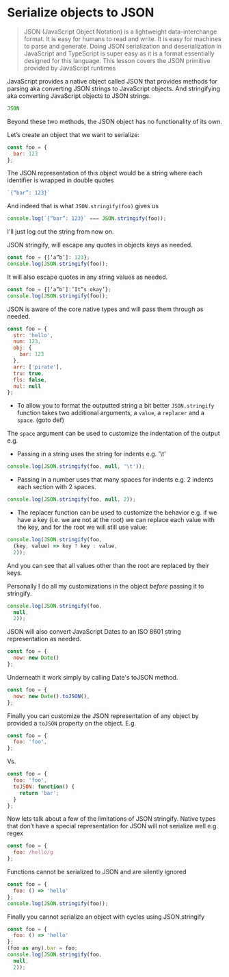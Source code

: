 # Serialize objects to JSON
> JSON (JavaScript Object Notation) is a lightweight data-interchange format. It is easy for humans to read and write. It is easy for machines to parse and generate. Doing JSON serialization and deserialization in JavaScript and TypeScript is super easy as it is a format essentially designed for this language. This lesson covers the JSON primitive provided by JavaScript runtimes

JavaScript provides a native object called JSON that provides methods for parsing aka converting JSON strings to JavaScript objects.
And stringifying aka converting JavaScript objects to JSON strings.

```js
JSON
```

Beyond these two methods, the JSON object has no functionality of its own.

Let’s create an object that we want to serialize:

```js
const foo = {
  bar: 123
};
```
The JSON representation of this object would be a string where each identifier is wrapped in double quotes
```js
`{“bar”: 123}`
```
And indeed that is what `JSON.stringify(foo)` gives us
```js
console.log(`{“bar”: 123}` === JSON.stringify(foo));
```
I'll just log out the string from now on.

JSON stringify, will escape any quotes in objects keys as needed.
```js
const foo = {[‘a”b’]: 123};
console.log(JSON.stringify(foo));
```
It will also escape quotes in any string values as needed.

```js
const foo = {[‘a”b’]:’It”s okay’};
console.log(JSON.stringify(foo));
```

JSON is aware of the core native types and will pass them through as needed.

```js
const foo = {
  str: 'hello',
  num: 123,
  obj: {
    bar: 123
  },
  arr: ['pirate'],
  tru: true,
  fls: false,
  nul: null
};
```

* To allow you to format the outputted string a bit better `JSON.stringify` function takes two additional arguments, a `value`, a `replacer` and a `space`. (goto def)

The `space` argument can be used to customize the indentation of the output e.g.

* Passing in a string uses the string for indents e.g. '\t'
```js
console.log(JSON.stringify(foo, null, '\t'));
```

* Passing in a number uses that many spaces for indents e.g. 2 indents each section with 2 spaces.

```js
console.log(JSON.stringify(foo, null, 2));
```
* The replacer function can be used to customize the behavior e.g. if we have a key (i.e. we are not at the root) we can replace each value with the key, and for the root we will still use value:

```js
console.log(JSON.stringify(foo,
  (key, value) => key ? key : value,
  2));
```
And you can see that all values other than the root are replaced by their keys.

Personally I do all my customizations in the object *before* passing it to stringify.

```js
console.log(JSON.stringify(foo,
  null,
  2));
```

JSON will also convert JavaScript Dates to an ISO 8601 string representation as needed.

```js
const foo = {
  now: new Date()
};
```

Underneath it work simply by calling Date's toJSON method.
```js
const foo = {
  now: new Date().toJSON(),
};
```
Finally you can customize the JSON representation of any object by provided a `toJSON` property on the object. E.g.

```js
const foo = {
  foo: 'foo',
};
```
Vs.
```js
const foo = {
  foo: 'foo',
  toJSON: function() {
    return 'bar';
  }
};
```

Now lets talk about a few of the limitations of JSON stringify. Native types that don’t have a special representation for JSON will not serialize well e.g. regex

```js
const foo = {
  foo: /hello/g
};
```

Functions cannot be serialized to JSON and are silently ignored

```js
const foo = {
  foo: () => 'hello'
};
console.log(JSON.stringify(foo));
```

Finally you cannot serialize an object with cycles using JSON.stringify
```js
const foo = {
  foo: () => 'hello'
};
(foo as any).bar = foo;
console.log(JSON.stringify(foo,
  null,
  2));
```
